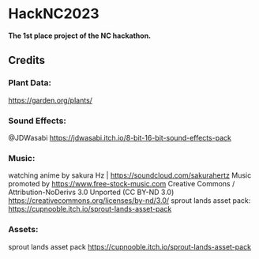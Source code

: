 # HackNC2023

**The 1st place project of the NC hackathon.**
















## Credits

### Plant Data: 
https://garden.org/plants/

### Sound Effects: 
@JDWasabi
https://jdwasabi.itch.io/8-bit-16-bit-sound-effects-pack

### Music: 
watching anime by sakura Hz | https://soundcloud.com/sakurahertz
Music promoted by https://www.free-stock-music.com
Creative Commons / Attribution-NoDerivs 3.0 Unported (CC BY-ND 3.0)
https://creativecommons.org/licenses/by-nd/3.0/
sprout lands asset pack: https://cupnooble.itch.io/sprout-lands-asset-pack

### Assets: 
sprout lands asset pack
https://cupnooble.itch.io/sprout-lands-asset-pack
